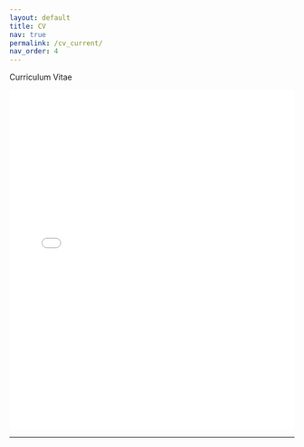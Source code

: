 ```yaml
---
layout: default
title: CV
nav: true
permalink: /cv_current/
nav_order: 4
---
```


Curriculum Vitae
  
<iframe 
  src="/assets/pdf/CV_current.pdf" 
  width="100%" 
  height="600px" 
  style="border: none;">
</iframe>

---
